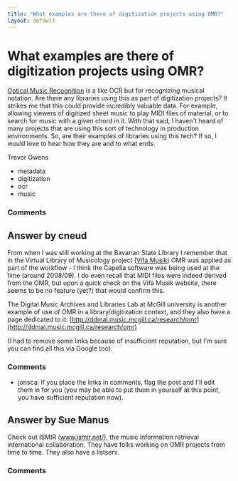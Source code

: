 ```yaml
---
title: "What examples are there of digitization projects using OMR?"
layout: default
---
```

What examples are there of digitization projects using OMR?
=====================
[Optical Music
Recognition](http://en.wikipedia.org/wiki/Optical_music_recognition) is
a like OCR but for recognizing musical notation. Are there any libraries
using this as part of digitization projects? It strikes me that this
could provide incredibly valuable data. For example, allowing viewers of
digitized sheet music to play MIDI files of material, or to search for
music with a given chord in it. With that said, I haven't heard of many
projects that are using this sort of technology in production
environments. So, are their examples of libraries using this tech? If
so, I would love to hear how they are and to what ends.

Trevor Owens

<ul class="tags"><li class="tag">metadata</li><li class="tag">digitization</li><li class="tag">ocr</li><li class="tag">music</li></ul>

### Comments ###


Answer by cneud
----------------
From when I was still working at the Bavarian State Library I remember
that in the Virtual Library of Musicology project ([Vifa
Musik](http://www.vifamusik.de/home.html?L=1)) OMR was applied as part
of the workflow - I think the Capella software was being used at the
time (around 2008/09). I do even recall that MIDI files were indeed
derived from the OMR, but upon a quick check on the Vifa Musik website,
there seems to be no feature (yet?) that would confirm this.

The Digital Music Archives and Libraries Lab at McGill university is
another example of use of OMR in a library/digitization context, and
they also have a page dedicated to it:
[http://ddmal.music.mcgill.ca/research/omr](http://ddmal.music.mcgill.ca/research/omr)

(I had to remove some links because of insufficient reputation, but I'm
sure you can find all this via Google too).

### Comments ###
* jonsca: If you place the links in comments, flag the post and I'll edit them in
for you (you may be able to put them in yourself at this point, you have
sufficient reputation now).

Answer by Sue Manus
----------------
Check out ISMIR (www.ismir.net/), the music information retrieval
international collaboration. They have folks working on OMR projects
from time to time. They also have a listserv.

### Comments ###

